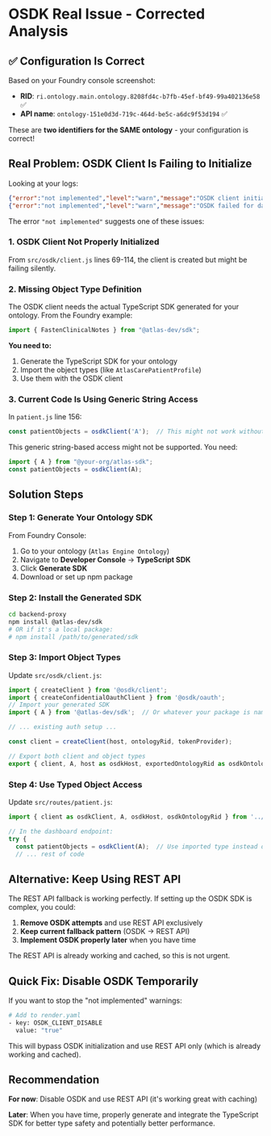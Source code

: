 # OSDK Real Issue - Corrected Analysis

## ✅ Configuration Is Correct

Based on your Foundry console screenshot:

- **RID**: `ri.ontology.main.ontology.8208fd4c-b7fb-45ef-bf49-99a402136e58` ✅
- **API name**: `ontology-151e0d3d-719c-464d-be5c-a6dc9f53d194` ✅

These are **two identifiers for the SAME ontology** - your configuration is correct!

## Real Problem: OSDK Client Is Failing to Initialize

Looking at your logs:
```json
{"error":"not implemented","level":"warn","message":"OSDK client initialization failed"}
{"error":"not implemented","level":"warn","message":"OSDK failed for dashboard profile, trying REST API fallback"}
```

The error `"not implemented"` suggests one of these issues:

### 1. OSDK Client Not Properly Initialized
From `src/osdk/client.js` lines 69-114, the client is created but might be failing silently.

### 2. Missing Object Type Definition
The OSDK client needs the actual TypeScript SDK generated for your ontology. From the Foundry example:

```typescript
import { FastenClinicalNotes } from "@atlas-dev/sdk";
```

**You need to:**
1. Generate the TypeScript SDK for your ontology
2. Import the object types (like `AtlasCarePatientProfile`)
3. Use them with the OSDK client

### 3. Current Code Is Using Generic String Access
In `patient.js` line 156:
```javascript
const patientObjects = osdkClient('A');  // This might not work without SDK
```

This generic string-based access might not be supported. You need:
```javascript
import { A } from "@your-org/atlas-sdk";
const patientObjects = osdkClient(A);
```

## Solution Steps

### Step 1: Generate Your Ontology SDK

From Foundry Console:
1. Go to your ontology (`Atlas Engine Ontology`)
2. Navigate to **Developer Console** → **TypeScript SDK**
3. Click **Generate SDK**
4. Download or set up npm package

### Step 2: Install the Generated SDK

```bash
cd backend-proxy
npm install @atlas-dev/sdk
# OR if it's a local package:
# npm install /path/to/generated/sdk
```

### Step 3: Import Object Types

Update `src/osdk/client.js`:
```javascript
import { createClient } from '@osdk/client';
import { createConfidentialOauthClient } from '@osdk/oauth';
// Import your generated SDK
import { A } from '@atlas-dev/sdk';  // Or whatever your package is named

// ... existing auth setup ...

const client = createClient(host, ontologyRid, tokenProvider);

// Export both client and object types
export { client, A, host as osdkHost, exportedOntologyRid as osdkOntologyRid };
```

### Step 4: Use Typed Object Access

Update `src/routes/patient.js`:
```javascript
import { client as osdkClient, A, osdkHost, osdkOntologyRid } from '../osdk/client.js';

// In the dashboard endpoint:
try {
  const patientObjects = osdkClient(A);  // Use imported type instead of string
  // ... rest of code
```

## Alternative: Keep Using REST API

The REST API fallback is working perfectly. If setting up the OSDK SDK is complex, you could:

1. **Remove OSDK attempts** and use REST API exclusively
2. **Keep current fallback pattern** (OSDK → REST API)
3. **Implement OSDK properly later** when you have time

The REST API is already working and cached, so this is not urgent.

## Quick Fix: Disable OSDK Temporarily

If you want to stop the "not implemented" warnings:

```bash
# Add to render.yaml
- key: OSDK_CLIENT_DISABLE
  value: "true"
```

This will bypass OSDK initialization and use REST API only (which is already working and cached).

## Recommendation

**For now**: Disable OSDK and use REST API (it's working great with caching)

**Later**: When you have time, properly generate and integrate the TypeScript SDK for better type safety and potentially better performance.

